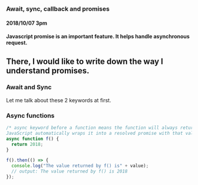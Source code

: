 ### Await, sync, callback and promises
#### 2018/10/07 3pm
#### Javascript promise is an important feature. It helps handle asynchronous request.
There, I would like to write down the way I understand promises.
---

### **Await** and **Sync**
Let me talk about these 2 keywords at first.  


### Async functions

```Javascript
/* async keyword before a function means the function will always return a promise,
JavaScript automatically wraps it into a resolved promise with that value. */
async function f() {
  return 2018;
}

f().then(() => {
  console.log("The value returned by f() is" + value);
  // output: The value returned by f() is 2018
});


```
